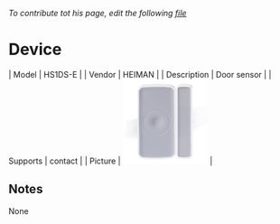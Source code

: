 
*To contribute tot his page, edit the following
[file](https://github.com/Koenkk/zigbee2mqtt.io/blob/master/docgen/device_page_notes.js)*

# Device

| Model | HS1DS-E  |
| Vendor  | HEIMAN  |
| Description | Door sensor |
| Supports | contact |
| Picture | ![../images/devices/HS1DS-E.jpg](../images/devices/HS1DS-E.jpg) |

## Notes

None
